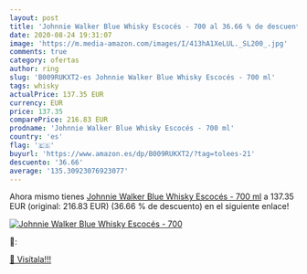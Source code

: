 ```yaml
---
layout: post
title: 'Johnnie Walker Blue Whisky Escocés - 700 al 36.66 % de descuento'
date: 2020-08-24 19:31:07
image: 'https://m.media-amazon.com/images/I/413hA1XeLUL._SL200_.jpg'
comments: true
category: ofertas
author: ring
slug: 'B009RUKXT2-es Johnnie Walker Blue Whisky Escocés - 700 ml'
tags: whisky
actualPrice: 137.35 EUR
currency: EUR
price: 137.35
comparePrice: 216.83 EUR
prodname: 'Johnnie Walker Blue Whisky Escocés - 700 ml'
country: 'es'
flag: '🇪🇸'
buyurl: 'https://www.amazon.es/dp/B009RUKXT2/?tag=tolees-21'
descuento: '36.66'
average: '135.30923076923077'
---
```


Ahora mismo tienes [Johnnie Walker Blue Whisky Escocés - 700 ml](https://www.amazon.es/dp/B009RUKXT2/?tag=tolees-21) a 137.35 EUR (original: 216.83 EUR) (36.66 %  de descuento) en el siguiente enlace!

[![Johnnie Walker Blue Whisky Escocés - 700](https://m.media-amazon.com/images/I/413hA1XeLUL._SL200_.jpg)](https://www.amazon.es/dp/B009RUKXT2/?tag=tolees-21)

🔎:


[🛒 Visítala!!!](https://www.amazon.es/dp/B009RUKXT2/?tag=tolees-21)

